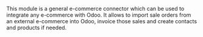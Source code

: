 This module is a general e-commerce connector which can be used to
integrate any e-commerce with Odoo. It allows to import sale orders from
an external e-commerce into Odoo, invoice those sales and create
contacts and products if needed.
